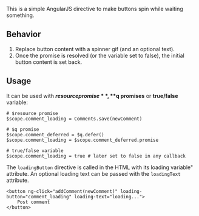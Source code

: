 This is a simple AngularJS directive to make buttons spin while waiting something.

Behavior
-------------
1. Replace button content with a spinner gif (and an optional text).
2. Once the promise is resolved (or the variable set to false), the initial button content is set back.


Usage
-------------

It can be used with **$resource promise**, **$q promises** or **true/false** variable:

    # $resource promise
    $scope.comment_loading = Comments.save(newComment)

    # $q promise
    $scope.comment_deferred = $q.defer()
    $scope.comment_loading = $scope.comment_deferred.promise 

    # true/false variable
    $scope.comment_loading = true # later set to false in any callback


The `loadingButton` directive is called in the HTML with its loading variable" attribute. An optional loading text can be passed with the `loadingText` attribute.

    <button ng-click="addComment(newComment)" loading-button="comment_loading" loading-text="loading...">
        Post comment
    </button>
